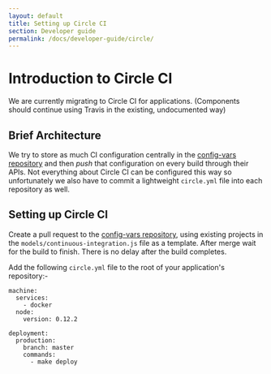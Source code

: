 ```yaml
---
layout: default
title: Setting up Circle CI
section: Developer guide
permalink: /docs/developer-guide/circle/
---
```


# Introduction to Circle CI

We are currently migrating to Circle CI for applications.  (Components should continue using Travis in the existing, undocumented way)

## Brief Architecture

We try to store as much CI configuration centrally in the [config-vars repository](http://git.svc.ft.com:8080/projects/NEXTPRIVATE/repos/config-vars/browse) and then *push* that configuration on every build through their APIs.  Not everything about Circle CI can be configured this way so unfortunately we also have to commit a lightweight `circle.yml` file into each repository as well.

## Setting up Circle CI

Create a pull request to the [config-vars repository](http://git.svc.ft.com:8080/projects/NEXTPRIVATE/repos/config-vars/browse), using existing projects in the `models/continuous-integration.js` file as a template.  After merge wait for the build to finish.  There is no delay after the build completes.

Add the following `circle.yml` file to the root of your application's repository:-

```
machine:
  services:
    - docker
  node:
    version: 0.12.2

deployment:
  production:
    branch: master
    commands:
      - make deploy
```

